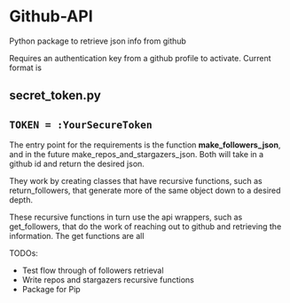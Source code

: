 # Github-API
Python package to retrieve json info from github

Requires an authentication key from a github profile to activate.
Current format is 

secret_token.py
---------
```TOKEN = :YourSecureToken```    
---------

The entry point for the requirements is the function **make_followers_json**, and in the future make_repos_and_stargazers_json. Both will take in a github id and return the desired json.

They work by creating classes that have recursive functions, such as return_followers, that generate more of the same object down to a desired depth. 

These recursive functions in turn use the api wrappers, such as get_followers, that do the work of reaching out to github and retrieving the information.
The get functions are all 

TODOs:
- Test flow through of followers retrieval
- Write repos and stargazers recursive functions
- Package for Pip




